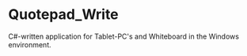 Quotepad_Write
==============

C#-written application for Tablet-PC's and Whiteboard in the Windows environment.
